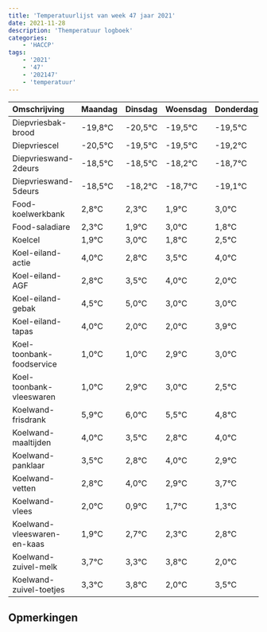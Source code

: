 ```yaml
---
title: 'Temperatuurlijst van week 47 jaar 2021'
date: 2021-11-28
description: 'Themperatuur logboek'
categories:
    - 'HACCP'
tags:
    - '2021'
    - '47'
    - '202147'
    - 'temperatuur'
---
```

|Omschrijving|Maandag|Dinsdag|Woensdag|Donderdag|Vrijdag|Zaterdag|Zondag|
|:---|:---|:---|:---|:---|:---|:---|:---|
|Diepvriesbak-brood|-19,8°C|-20,5°C|-19,5°C|-19,5°C|-19,2°C|-19,7°C|-20,1°C|
|Diepvriescel|-20,5°C|-19,5°C|-19,5°C|-19,2°C|-19,7°C|-20,1°C|-19,0°C|
|Diepvrieswand-2deurs|-18,5°C|-18,5°C|-18,2°C|-18,7°C|-19,1°C|-18,0°C|-19,2°C|
|Diepvrieswand-5deurs|-18,5°C|-18,2°C|-18,7°C|-19,1°C|-18,0°C|-19,2°C|-18,5°C|
|Food-koelwerkbank|2,8°C|2,3°C|1,9°C|3,0°C|1,8°C|2,5°C|3,0°C|
|Food-saladiare|2,3°C|1,9°C|3,0°C|1,8°C|2,5°C|3,0°C|1,0°C|
|Koelcel|1,9°C|3,0°C|1,8°C|2,5°C|3,0°C|1,0°C|1,0°C|
|Koel-eiland-actie|4,0°C|2,8°C|3,5°C|4,0°C|2,0°C|2,0°C|3,9°C|
|Koel-eiland-AGF|2,8°C|3,5°C|4,0°C|2,0°C|2,0°C|3,9°C|4,0°C|
|Koel-eiland-gebak|4,5°C|5,0°C|3,0°C|3,0°C|4,9°C|5,0°C|4,5°C|
|Koel-eiland-tapas|4,0°C|2,0°C|2,0°C|3,9°C|4,0°C|3,5°C|2,8°C|
|Koel-toonbank-foodservice|1,0°C|1,0°C|2,9°C|3,0°C|2,5°C|1,8°C|3,0°C|
|Koel-toonbank-vleeswaren|1,0°C|2,9°C|3,0°C|2,5°C|1,8°C|3,0°C|1,9°C|
|Koelwand-frisdrank|5,9°C|6,0°C|5,5°C|4,8°C|6,0°C|4,9°C|5,7°C|
|Koelwand-maaltijden|4,0°C|3,5°C|2,8°C|4,0°C|2,9°C|3,7°C|3,3°C|
|Koelwand-panklaar|3,5°C|2,8°C|4,0°C|2,9°C|3,7°C|3,3°C|3,8°C|
|Koelwand-vetten|2,8°C|4,0°C|2,9°C|3,7°C|3,3°C|3,8°C|2,0°C|
|Koelwand-vlees|2,0°C|0,9°C|1,7°C|1,3°C|1,8°C|0,0°C|1,5°C|
|Koelwand-vleeswaren-en-kaas|1,9°C|2,7°C|2,3°C|2,8°C|1,0°C|2,5°C|2,5°C|
|Koelwand-zuivel-melk|3,7°C|3,3°C|3,8°C|2,0°C|3,5°C|3,5°C|3,3°C|
|Koelwand-zuivel-toetjes|3,3°C|3,8°C|2,0°C|3,5°C|3,5°C|3,3°C|2,5°C|

## Opmerkingen


